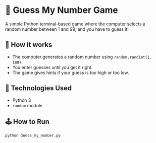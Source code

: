 # 🎯 Guess My Number Game

A simple Python terminal-based game where the computer selects a random number between 1 and 99, and you have to guess it!

## 🚀 How it works

- The computer generates a random number using `random.randint(1, 100)`.
- You enter guesses until you get it right.
- The game gives hints if your guess is too high or too low.

## 🧠 Technologies Used
- Python 3
- `random` module

## 🕹️ How to Run
```bash
python Guess_my_number.py
